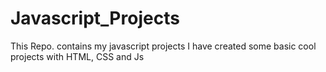 # Javascript_Projects

This Repo. contains my javascript projects 
I have created some basic cool projects with HTML, CSS and Js
